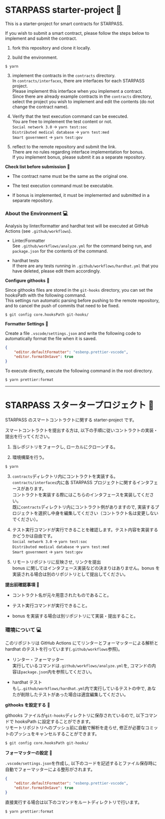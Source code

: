 # STARPASS starter-project 🚀

This is a starter-project for smart contracts for STARPASS.

If you wish to submit a smart contract, please follow the steps below to implement and submit the contract.

1. fork this repository and clone it locally.

2. build the environment.

```
$ yarn
```

3. implement the contracts in the `contracts` directory.  
   In `contracts/interfaces`, there are interfaces for each STARPASS project.  
   Please implement this interface when you implement a contract.  
   Since there are already example contracts in the `contracts` directory, select the project you wish to implement and edit the contents (do not change the contract name).

4. Verify that the test execution command can be executed.  
    You are free to implement the test content or not.  
   `Social network 3.0` -> `yarn test:soc`  
   `Distributed medical database` -> `yarn test:med`  
   `Smart government` -> `yarn test:gov`

5. reflect to the remote repository and submit the link.  
   There are no rules regarding interface implementation for bonus.  
   If you implement bonus, please submit it as a separate repository.

**Check list before submission** 💁

-   The contract name must be the same as the original one.

-   The test execution command must be executable.

-   If bonus is implemented, it must be implemented and submitted in a separate repository.

### About the Environment 💻

Analysis by linter/formatter and hardhat test will be executed at GitHub Actions (see `.github/workflows`).

-   Linter/Formatter  
     See `.github/workflows/analyze.yml` for the command being run, and `package.json` for the contents of the command.

-   hardhat tests  
     If there are any tests running in `.github/workflows/hardhat.yml` that you have deleted, please edit them accordingly.

**Configure githooks** 💁

Since githooks files are stored in the `git-hooks` directory, you can set the hooksPath with the following command.  
This settings run automatic parsing before pushing to the remote repository, and to cancel the push of commits that need to be fixed.

```
$ git config core.hooksPath git-hooks/
```

**Formatter Settings** 💁

Create a file `.vscode/settings.json` and write the following code to automatically format the file when it is saved.

```json
{
    "editor.defaultFormatter": "esbenp.prettier-vscode",
    "editor.formatOnSave": true
}
```

To execute directly, execute the following command in the root directory.

```
$ yarn prettier:format
```

---

# STARPASS スタータープロジェクト 🚀

STARPASS のスマートコントラクトに関する starter-project です。

スマートコントラクトを提出する方は, 以下の手順に従いコントラクトの実装・提出を行ってください。

1. 当レポジトリをフォークし, ローカルにクローンする。

2. 環境構築を行う。

```
$ yarn
```

3. `contracts`ディレクトリ内にコントラクトを実装する。  
   `contracts/interfaces`内に各 STARPASS プロジェクトに関するインタフェースがあります。  
   コントラクトを実装する際にはこちらのインタフェースを実装してください。  
   既に`contracts`ディレクトリ内にコントラクト例がありますので, 実装するプロジェクトを選択し中身を編集してください（コントラクト名は変更しないでください）。

4. テスト実行コマンドが実行できることを確認します。テスト内容を実装するかどうかは自由です。  
   `Social network 3.0` -> `yarn test:soc`  
   `Distributed medical database` -> `yarn test:med`  
   `Smart government` -> `yarn test:gov`

5. リモートリポジトリに反映させ, リンクを提出  
   bonus に関してはインタフェース実装などの決まりはありません。bonus を実装される場合は別のリポジトリとして提出してください。

**提出前確認事項** 💁

-   コントラクト名が元々用意されたものであること。

-   テスト実行コマンドが実行できること。

-   bonus を実装する場合は別リポジトリにて実装・提出すること。

### 環境について 💻

このリポジトリは GitHub Actions にてリンターとフォーマッターによる解析と hardhat のテストを行っています(`.github/workflows`参照)。

-   リンター・フォーマッター  
    実行しているコマンドは`.github/workflows/analyze.yml`を, コマンドの内容は`package.json`内を参照してください。

-   hardhat テスト  
    もし`.github/workflows/hardhat.yml`内で実行しているテストの中で, あなたが削除したテストがあった場合は適宜編集してください。

**githooks を設定する** 💁

githooks ファイルが`git-hooks`ディレクトリに保存されているので, 以下コマンドで hooksPath に設定することができます。  
リモートリポジトリへのプッシュ前に自動で解析を走らせ, 修正が必要なコミットのプッシュをキャンセルすることができます。

```
$ git config core.hooksPath git-hooks/
```

**フォーマッターの設定** 💁

`.vscode/settings.json`を作成し, 以下のコードを記述するとファイル保存時に自動でフォーマッターによる整形がされます。

```json
{
    "editor.defaultFormatter": "esbenp.prettier-vscode",
    "editor.formatOnSave": true
}
```

直接実行する場合は以下のコマンドをルートディレクトリで行います。

```
$ yarn prettier:format
```
